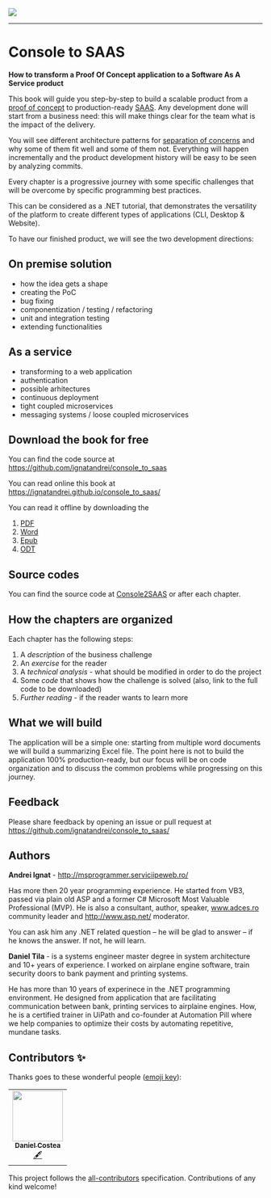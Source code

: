 

<!-- ALL-CONTRIBUTORS-BADGE:START - Do not remove or modify this section -->
<a href='#contributors-'><img src='https://img.shields.io/badge/all_contributors-1-orange.svg?style=flat-square' /></a>
<!-- ALL-CONTRIBUTORS-BADGE:END -->

_________________

# Console to SAAS
**How to transform a Proof Of Concept application to a Software As A Service product**

This book will guide you step-by-step to build a scalable product from a [proof of concept](https://en.wikipedia.org/wiki/Proof_of_concept) to production-ready [SAAS](https://en.wikipedia.org/wiki/Software_as_a_service). Any development done will start from a business need: this will make things clear for the team what is the impact of the delivery. 

You will see different architecture patterns for [separation of concerns](https://en.wikipedia.org/wiki/Separation_of_concerns) and why some of them fit well and some of them not. Everything will happen incrementally and the product development history will be easy to be seen by analyzing commits. 

Every chapter is a progressive journey with some specific challenges that will be overcome by specific programming best practices.

This can be considered as a .NET tutorial, that demonstrates the versatility of the platform to create different types of applications (CLI, Desktop & Website).

To have our finished product, we will see the two development directions:
## On premise solution
- how the idea gets a shape
- creating the PoC
- bug fixing 
- componentization / testing / refactoring
- unit and integration testing
- extending functionalities 
## As a service
- transforming to a web application
- authentication
- possible arhitectures
- continuous deployment
- tight coupled microservices
- messaging systems / loose coupled microservices


## Download the book for free 

You can find the code source at 
https://github.com/ignatandrei/console_to_saas

You can read online this book at https://ignatandrei.github.io/console_to_saas/
   
You can read it offline by downloading the 
1. [PDF](https://ignatandrei.github.io/console_to_saas/consoleToSaas.pdf.html)
2. [Word](https://ignatandrei.github.io/console_to_saas/consoleToSaas.docx.html)
3. [Epub](https://ignatandrei.github.io/console_to_saas/consoleToSaas.epub.html)
4. [ODT](https://ignatandrei.github.io/console_to_saas/consoleToSaas.odt.html)

## Source codes

You can find the source code at [Console2SAAS](https://github.com/ignatandrei/console_to_saas/) or after each chapter.

## How the chapters are organized

Each chapter has the following steps:
1. A *description* of the business challenge 
2. An *exercise* for the reader
3. A *technical analysis*  - what should be modified in order to do the project
4. Some *code* that shows how the challenge is solved (also, link to the full code to be downloaded)
5. *Further reading* - if the reader wants to learn more 

## What we will build

The application will be a simple one: starting from multiple word documents we will build a summarizing Excel file. The point here is not to build the application 100% production-ready, but our focus will be on code organization and to discuss the common problems while progressing on this journey.

## Feedback

Please share feedback by opening an issue or pull request at https://github.com/ignatandrei/console_to_saas/

## Authors

**Andrei Ignat** - http://msprogrammer.serviciipeweb.ro/

Has more then 20 year programming experience. He started from VB3, passed via plain old ASP and a former C# Microsoft Most Valuable Professional (MVP).
He is also a consultant, author, speaker, www.adces.ro community leader and http://www.asp.net/ moderator.

You can ask him any .NET related question – he will be glad to answer – if he knows the answer. If not, he will learn.

**Daniel Tila** - is a systems engineer master degree in system architecture and 10+ years of experience. I worked on airplane engine software, train security doors to bank payment and printing systems. 

He has more than 10 years of experinece in the .NET programming environment. He designed from application that are facilitating communication between bank, printing services to airplaine engines. How, he is a certified trainer in UiPath and co-founder at Automation Pill where we help companies to optimize their costs by automating repetitive, mundane tasks. 


## Contributors ✨

Thanks goes to these wonderful people ([emoji key](https://allcontributors.org/docs/en/emoji-key)):

<!-- ALL-CONTRIBUTORS-LIST:START - Do not remove or modify this section -->
<!-- prettier-ignore-start -->
<!-- markdownlint-disable -->
<table>
  <tr>
    <td align="center"><a href="http://www.apexcode.ro"><img src="https://avatars3.githubusercontent.com/u/15055082?v=4" width="100px;" alt=""/><br /><sub><b>Daniel Costea</b></sub></a><br /><a href="#content-dcostea" title="Content">🖋</a></td>
  </tr>
</table>

<!-- markdownlint-enable -->
<!-- prettier-ignore-end -->
<!-- ALL-CONTRIBUTORS-LIST:END -->

This project follows the [all-contributors](https://github.com/all-contributors/all-contributors) specification. Contributions of any kind welcome!


